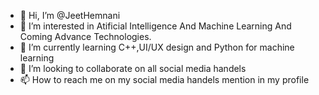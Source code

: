 - 👋 Hi, I’m @JeetHemnani
- 👀 I’m interested in Atificial Intelligence And Machine Learning And Coming Advance Technologies.
- 🌱 I’m currently learning C++,UI/UX design and Python for machine learning
- 💞️ I’m looking to collaborate on all social media handels
- 📫 How to reach me on my social media handels mention in my profile

<!---
JeetHemnani/JeetHemnani is a ✨ special ✨ repository because its `README.md` (this file) appears on your GitHub profile.
You can click the Preview link to take a look at your changes.
--->
